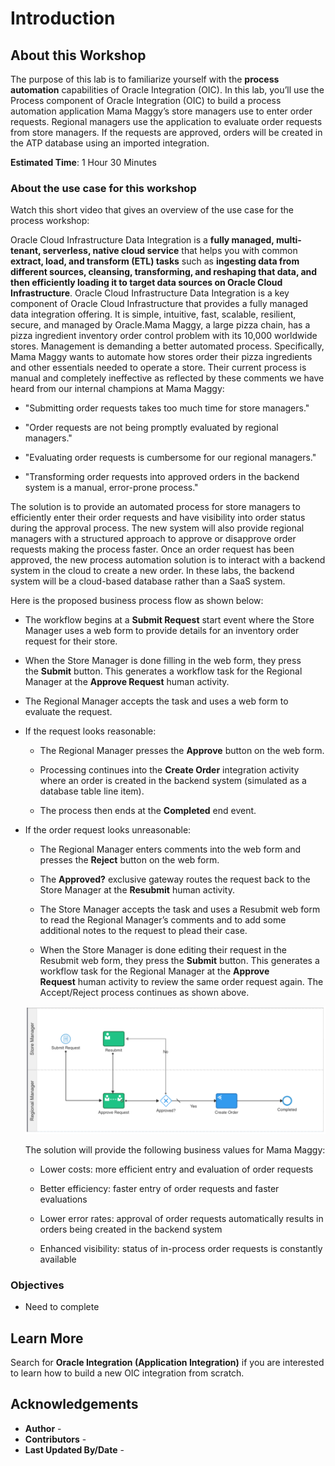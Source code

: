 # Introduction

## About this Workshop

The purpose of this lab is to familiarize yourself with the **process automation** capabilities of Oracle Integration (OIC). In this lab, you’ll use the Process component of Oracle Integration (OIC) to build a process automation application Mama Maggy’s store managers use to enter order requests. Regional managers use the application to evaluate order requests from store managers. If the requests are approved, orders will be created in the ATP database using an imported integration. 

**Estimated Time**: 1 Hour 30 Minutes

### About the use case for this workshop

Watch this short video that gives an overview of the use case for the process workshop:
[](https://videohub.oracle.com/media/Process+Lab+-+Business+use+case/1_qwlsznhf)

Oracle Cloud Infrastructure Data Integration is a **fully managed, multi-tenant, serverless, native cloud service** that helps you with common **extract, load, and transform (ETL) tasks** such as **ingesting data from different sources, cleansing, transforming, and reshaping that data, and then efficiently loading it to target data sources on Oracle Cloud Infrastructure**. Oracle Cloud Infrastructure Data Integration is a key component of Oracle Cloud Infrastructure that provides a fully managed data integration offering. It is simple, intuitive, fast, scalable, resilient, secure, and managed by Oracle.Mama Maggy, a large pizza chain, has a pizza ingredient inventory order control problem with its 10,000 worldwide stores. Management is demanding a better automated process. Specifically, Mama Maggy wants to automate how stores
order their pizza ingredients and other essentials needed to operate a store. Their current process is manual and completely ineffective as reflected by these comments we have heard from our internal champions at Mama Maggy:

  - "Submitting order requests takes too much time for store managers."

  - "Order requests are not being promptly evaluated by regional managers."

  - "Evaluating order requests is cumbersome for our regional managers."

  - "Transforming order requests into approved orders in the backend system is a manual, error-prone process."

The solution is to provide an automated process for store managers to efficiently enter their order requests and have visibility into order status during the approval process. The new system will also provide regional managers with a structured approach to approve or disapprove order requests making the process faster. Once an order request has been
approved, the new process automation solution is to interact with a backend system in the cloud to create a new order. In these labs, the backend system will be a cloud-based database rather than a SaaS system.

Here is the proposed business process flow as shown below:

  - The workflow begins at a ****Submit Request**** start event where the Store Manager uses a web form to provide details for an inventory order request for their store.

  - When the Store Manager is done filling in the web form, they press the ****Submit**** button. This generates a workflow task for the Regional Manager at the ****Approve Request**** human activity.

  - The Regional Manager accepts the task and uses a web form to evaluate the request.

  - If the request looks reasonable:
    
      - The Regional Manager presses the ****Approve**** button on the web form.
    
      - Processing continues into the ****Create Order**** integration activity where an order is created in the backend system (simulated as a database table line item).
    
      - The process then ends at the ****Completed**** end event.

  - If the order request looks unreasonable:
    
      - The Regional Manager enters comments into the web form and presses the ****Reject**** button on the web form.
    
      - The ****Approved?**** exclusive gateway routes the request back to the Store Manager at the ****Resubmit**** human activity.
    
      - The Store Manager accepts the task and uses a Resubmit web form to read the Regional Manager’s comments and to add some additional notes to the request to plead their case.
    
      - When the Store Manager is done editing their request in the Resubmit web form, they press the ****Submit**** button. This generates a workflow task for the Regional Manager at the ****Approve Request**** human activity to review the same order request again. The Accept/Reject process continues as shown above.
      
      ![](./images/image1.png)
      
      The solution will provide the following business values for Mama Maggy:
      
    - Lower costs: more efficient entry and evaluation of order requests

    - Better efficiency: faster entry of order requests and faster evaluations

    - Lower error rates: approval of order requests automatically results in orders being created in the backend system

    - Enhanced visibility: status of in-process order requests is constantly available

### Objectives

* Need to complete


## Learn More

Search for **Oracle Integration (Application Integration)** if you are interested to learn how to build a new OIC integration from scratch. 

## Acknowledgements

* **Author** - 
* **Contributors** -  
* **Last Updated By/Date** - 
